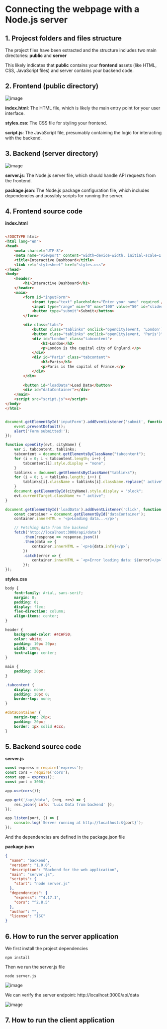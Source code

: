 # Connecting the webpage with a Node.js server 

## 1. Projecst folders and files structure

The project files have been extracted and the structure includes two main directories: **public** and **server**

This likely indicates that **public** contains your **frontend** assets (like HTML, CSS, JavaScript files) and server contains your backend code.

## 2. Frontend (public directory)

![image](https://github.com/luiscoco/HTML-CSS-JavaScript-sample3/assets/32194879/af72ac1b-b419-4621-9b79-c99d3641d6a2)

**index.html**: The HTML file, which is likely the main entry point for your user interface.

**styles.css**: The CSS file for styling your frontend.

**script.js**: The JavaScript file, presumably containing the logic for interacting with the backend.

## 3. Backend (server directory)

![image](https://github.com/luiscoco/HTML-CSS-JavaScript-sample3/assets/32194879/7987fad8-6dcd-4930-b807-12ec80a7f9da)

**server.js**: The Node.js server file, which should handle API requests from the frontend.

**package.json**: The Node.js package configuration file, which includes dependencies and possibly scripts for running the server.

## 4. Frontend source code

**index.html**

```html

<!DOCTYPE html>
<html lang="en">
<head>
    <meta charset="UTF-8">
    <meta name="viewport" content="width=device-width, initial-scale=1.0">
    <title>Interactive Dashboard</title>
    <link rel="stylesheet" href="styles.css">
</head>
<body>
    <header>
        <h1>Interactive Dashboard</h1>
    </header>
    <main>
        <form id="inputForm">
            <input type="text" placeholder="Enter your name" required />
            <input type="range" min="0" max="100" value="50" id="slider" />
            <button type="submit">Submit</button>
        </form>

        <div class="tabs">
            <button class="tablinks" onclick="openCity(event, 'London')">London</button>
            <button class="tablinks" onclick="openCity(event, 'Paris')">Paris</button>
            <div id="London" class="tabcontent">
                <h3>London</h3>
                <p>London is the capital city of England.</p>
            </div>
            <div id="Paris" class="tabcontent">
                <h3>Paris</h3>
                <p>Paris is the capital of France.</p>
            </div>
        </div>
        
        <button id="loadData">Load Data</button>
        <div id="dataContainer"></div>
    </main>
    <script src="script.js"></script>
</body>
</html>
```

```script.js

document.getElementById('inputForm').addEventListener('submit', function(event) {
    event.preventDefault();
    alert('Form submitted!');
});

function openCity(evt, cityName) {
    var i, tabcontent, tablinks;
    tabcontent = document.getElementsByClassName("tabcontent");
    for (i = 0; i < tabcontent.length; i++) {
        tabcontent[i].style.display = "none";
    }
    tablinks = document.getElementsByClassName("tablinks");
    for (i = 0; i < tablinks.length; i++) {
        tablinks[i].className = tablinks[i].className.replace(" active", "");
    }
    document.getElementById(cityName).style.display = "block";
    evt.currentTarget.className += " active";
}

document.getElementById('loadData').addEventListener('click', function() {
    const container = document.getElementById('dataContainer');
    container.innerHTML = '<p>Loading data...</p>';

    // Fetching data from the backend
    fetch('http://localhost:3000/api/data')
        .then(response => response.json())
        .then(data => {
            container.innerHTML = `<p>${data.info}</p>`;
        })
        .catch(error => {
            container.innerHTML = `<p>Error loading data: ${error}</p>`;
        });
});
```

**styles.css**

```css
body {
    font-family: Arial, sans-serif;
    margin: 0;
    padding: 0;
    display: flex;
    flex-direction: column;
    align-items: center;
}

header {
    background-color: #4CAF50;
    color: white;
    padding: 10px 20px;
    width: 100%;
    text-align: center;
}

main {
    padding: 20px;
}

.tabcontent {
    display: none;
    padding: 20px 0;
    border-top: none;
}

#dataContainer {
    margin-top: 20px;
    padding: 20px;
    border: 1px solid #ccc;
}
```

## 5. Backend source code

**server.js**

```javascript
const express = require('express');
const cors = require('cors');
const app = express();
const port = 3000;

app.use(cors());

app.get('/api/data', (req, res) => {
    res.json({ info: 'Luis Data from backend' });
});

app.listen(port, () => {
    console.log(`Server running at http://localhost:${port}`);
});
```

And the dependencies are defined in the package.json file

**package.json**

```json
{
  "name": "backend",
  "version": "1.0.0",
  "description": "Backend for the web application",
  "main": "server.js",
  "scripts": {
    "start": "node server.js"
  },
  "dependencies": {
    "express": "^4.17.1",
    "cors": "^2.8.5"
  },
  "author": "",
  "license": "ISC"
}
```

## 6. How to run the server application

We first install the project dependencies

```
npm install
```

Then we run the server.js file

```
node server.js
```

![image](https://github.com/luiscoco/HTML-CSS-JavaScript-sample3/assets/32194879/aa36075e-4fad-4553-8c83-606d6c384d32)

We can verify the server endpoint: http://localhost:3000/api/data

![image](https://github.com/luiscoco/HTML-CSS-JavaScript-sample3/assets/32194879/378c1be3-376e-4de3-b0bd-934f8964895f)



## 7. How to run the client application


